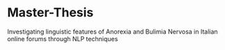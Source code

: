 # Master-Thesis
Investigating linguistic features of Anorexia and Bulimia Nervosa in Italian online forums through NLP techniques
